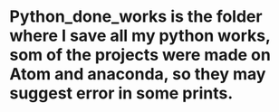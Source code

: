 # Python_done_works is the folder where I save all my python works, som of the projects were made on Atom and anaconda, so they may suggest error in some prints.
